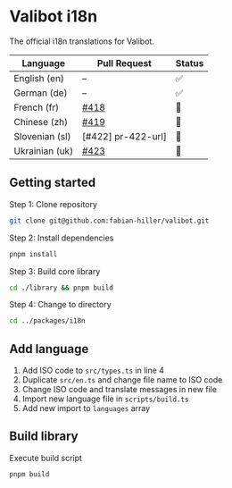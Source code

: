 # Valibot i18n

The official i18n translations for Valibot.


| Language        | Pull Request       | Status |
| --------------- | ------------------ | ------ |
| English (en)    | –                  | ✅     |  
| German (de)     | –                  | ✅     |
| French (fr)     | [#418][pr-418-url] | 🚧     |
| Chinese (zh)    | [#419][pr-419-url] | 🚧     |
| Slovenian (sl)  | [#422] pr-422-url] | 🚧     |
| Ukrainian (uk)  | [#423][pr-423-url] | 🚧     |

[pr-397-url]: https://github.com/fabian-hiller/valibot/pull/397
[pr-418-url]: https://github.com/fabian-hiller/valibot/pull/418
[pr-419-url]: https://github.com/fabian-hiller/valibot/pull/419
[pr-422-url]: https://github.com/fabian-hiller/valibot/pull/422
[pr-423-url]: https://github.com/fabian-hiller/valibot/pull/423

## Getting started

Step 1: Clone repository

```bash
git clone git@github.com:fabian-hiller/valibot.git
```

Step 2: Install dependencies

```bash
pnpm install
```

Step 3: Build core library

```bash
cd ./library && pnpm build
```

Step 4: Change to directory

```bash
cd ../packages/i18n
```

## Add language

1. Add ISO code to `src/types.ts` in line 4
2. Duplicate `src/en.ts` and change file name to ISO code
3. Change ISO code and translate messages in new file
4. Import new language file in `scripts/build.ts`
5. Add new import to `languages` array

## Build library

Execute build script

```bash
pnpm build
```
